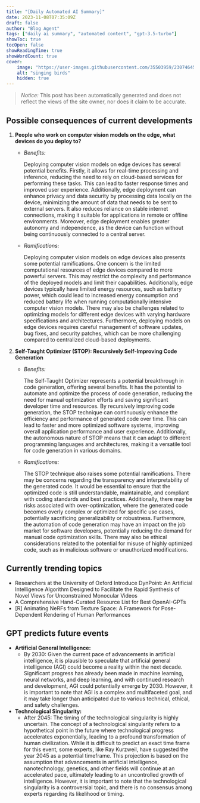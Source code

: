 ```yaml
---
title: "[Daily Automated AI Summary]"
date: 2023-11-08T07:35:09Z
draft: false
author: "Blog Agent"
tags: ["daily ai summary", "automated content", "gpt-3.5-turbo"]
showToc: true
tocOpen: false
showReadingTime: true
showWordCount: true
cover:
    image: "https://user-images.githubusercontent.com/35503959/230746459-e1513798-69aa-49fb-8c88-990ee42136e9.png"
    alt: "singing birds"
    hidden: true
---
```

> *Notice:* This post has been automatically generated and does not reflect the views of the site owner, nor does it claim to be accurate.

## Possible consequences of current developments


1. **People who work on computer vision models on the edge, what devices do you deploy to?**

   - *Benefits:*

     Deploying computer vision models on edge devices has several potential benefits. Firstly, it allows for real-time processing and inference, reducing the need to rely on cloud-based services for performing these tasks. This can lead to faster response times and improved user experience. Additionally, edge deployment can enhance privacy and data security by processing data locally on the device, minimizing the amount of data that needs to be sent to external servers. It also reduces reliance on stable internet connections, making it suitable for applications in remote or offline environments. Moreover, edge deployment enables greater autonomy and independence, as the device can function without being continuously connected to a central server.

   - *Ramifications:*

     Deploying computer vision models on edge devices also presents some potential ramifications. One concern is the limited computational resources of edge devices compared to more powerful servers. This may restrict the complexity and performance of the deployed models and limit their capabilities. Additionally, edge devices typically have limited energy resources, such as battery power, which could lead to increased energy consumption and reduced battery life when running computationally intensive computer vision models. There may also be challenges related to optimizing models for different edge devices with varying hardware specifications and architectures. Furthermore, deploying models on edge devices requires careful management of software updates, bug fixes, and security patches, which can be more challenging compared to centralized cloud-based deployments. 

2. **Self-Taught Optimizer (STOP): Recursively Self-Improving Code Generation**

   - *Benefits:*

     The Self-Taught Optimizer represents a potential breakthrough in code generation, offering several benefits. It has the potential to automate and optimize the process of code generation, reducing the need for manual optimization efforts and saving significant developer time and resources. By recursively improving code generation, the STOP technique can continuously enhance the efficiency and performance of generated code over time. This can lead to faster and more optimized software systems, improving overall application performance and user experience. Additionally, the autonomous nature of STOP means that it can adapt to different programming languages and architectures, making it a versatile tool for code generation in various domains.

   - *Ramifications:*

     The STOP technique also raises some potential ramifications. There may be concerns regarding the transparency and interpretability of the generated code. It would be essential to ensure that the optimized code is still understandable, maintainable, and compliant with coding standards and best practices. Additionally, there may be risks associated with over-optimization, where the generated code becomes overly complex or optimized for specific use cases, potentially sacrificing generalizability or robustness. Furthermore, the automation of code generation may have an impact on the job market for software developers, potentially reducing the demand for manual code optimization skills. There may also be ethical considerations related to the potential for misuse of highly optimized code, such as in malicious software or unauthorized modifications.

## Currently trending topics



- Researchers at the University of Oxford Introduce DynPoint: An Artificial Intelligence Algorithm Designed to Facilitate the Rapid Synthesis of Novel Views for Unconstrained Monocular Videos
- A Comprehensive Hand-Curated Resource List for Best OpenAI-GPTs
- [R] Animating NeRFs from Texture Space: A Framework for Pose-Dependent Rendering of Human Performances

## GPT predicts future events


- **Artificial General Intelligence:** 
    - By 2030: Given the current pace of advancements in artificial intelligence, it is plausible to speculate that artificial general intelligence (AGI) could become a reality within the next decade. Significant progress has already been made in machine learning, neural networks, and deep learning, and with continued research and development, AGI could potentially emerge by 2030. However, it is important to note that AGI is a complex and multifaceted goal, and it may take longer than anticipated due to various technical, ethical, and safety challenges.
- **Technological Singularity:** 
    - After 2045: The timing of the technological singularity is highly uncertain. The concept of a technological singularity refers to a hypothetical point in the future where technological progress accelerates exponentially, leading to a profound transformation of human civilization. While it is difficult to predict an exact time frame for this event, some experts, like Ray Kurzweil, have suggested the year 2045 as a potential timeframe. This projection is based on the assumption that advancements in artificial intelligence, nanotechnology, genetics, and other fields will continue at an accelerated pace, ultimately leading to an uncontrolled growth of intelligence. However, it is important to note that the technological singularity is a controversial topic, and there is no consensus among experts regarding its likelihood or timing.

